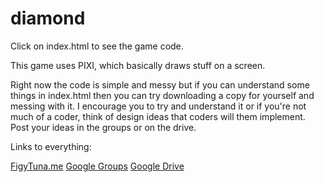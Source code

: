 diamond
=======

Click on index.html to see the game code.

This game uses PIXI, which basically draws stuff on a screen.

Right now the code is simple and messy but if you can understand some things in index.html then you can try downloading a copy for yourself and messing with it.
I encourage you to try and understand it or if you're not much of a coder, think of design ideas that coders will them implement. Post your ideas in the groups or on the drive.

Links to everything:

[FigyTuna.me](figytuna.me)
[Google Groups](https://groups.google.com/forum/#!forum/tech-club-game-team)
[Google Drive](https://drive.google.com/folderview?id=0B_ImRSKlJ1p1TUhVbUwtZ2E0d3M&usp=sharing&usp=sharing&urp=http://figytuna.me/#)
